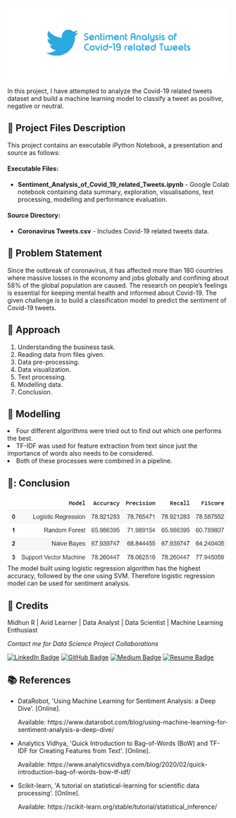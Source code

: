 <p align="center"> 
  <img src="Images/banner_twitter.png" alt="Banner">
</p>

In this project, I have attempted to analyze the Covid-19 related tweets dataset and build a machine learning model to classify a tweet as positive, negative or neutral.

## :floppy_disk: Project Files Description</h2>

<p>This project contains an executable iPython Notebook, a presentation and source as follows:</p>
<h4>Executable Files:</h4>
<ul>
  <li><b>Sentiment_Analysis_of_Covid_19_related_Tweets.ipynb</b> - Google Colab notebook containing data summary, exploration, visualisations, text processing, modelling and performance evaluation.</li>
</ul>

<h4>Source Directory:</h4>
<ul>
  <li><b>Coronavirus Tweets.csv</b> - Includes Covid-19 related tweets data.</li>
</ul>

## :book: Problem Statement

Since the outbreak of coronavirus, it has affected more than 180 countries where massive losses in the economy and jobs globally and confining about 58% of the global population are caused. The research on people’s feelings is essential for keeping mental health and informed about Covid-19.
The given challenge is to build a classification model to predict the sentiment of Covid-19 tweets.

## :book: Approach

1.	Understanding the business task.
2.	Reading data from files given.
3.	Data pre-processing.
4.	Data visualization.
5.	Text processing.
6.	Modelling data.
7.	Conclusion.

## :book: Modelling

<li>Four different algorithms were tried out to find out which one performs the best.</li> 
<li>TF-IDF was used for feature extraction from text since just the importance of words also needs to be considered.</li> 
<li>Both of these processes were combined in a pipeline.</li>

## 📘: Conclusion

<img src="Images/result_twitter.png" alt="Result">
The model built using logistic regression algorithm has the highest accuracy, followed by the one using SVM.
Therefore logistic regression model can be used for sentiment analysis.

## :scroll: Credits

Midhun R | Avid Learner | Data Analyst | Data Scientist | Machine Learning Enthusiast
<p> <i> Contact me for Data Science Project Collaborations</i></p>


[![LinkedIn Badge](https://img.shields.io/badge/LinkedIn-0077B5?style=for-the-badge&logo=linkedin&logoColor=white)](https://www.linkedin.com/in/connectmidhunr/)
[![GitHub Badge](https://img.shields.io/badge/GitHub-100000?style=for-the-badge&logo=github&logoColor=white)](https://github.com/connect-midhunr/)
[![Medium Badge](https://img.shields.io/badge/Medium-1DA1F2?style=for-the-badge&logo=medium&logoColor=white)](https://medium.com/@connect.midhunr/)
[![Resume Badge](https://img.shields.io/badge/resume-0077B5?style=for-the-badge&logo=resume&logoColor=white)](https://drive.google.com/file/d/1Bho0SK8U3PMCK5UEyVEYnrNM9IYUUzcV/view?usp=sharing)

## :books: References
<ul>
  <li><p>DataRobot, 'Using Machine Learning for Sentiment Analysis: a Deep Dive'. [Online].</p>
      <p>Available: https://www.datarobot.com/blog/using-machine-learning-for-sentiment-analysis-a-deep-dive/</p>
  </li>
  <li><p>Analytics Vidhya, 'Quick Introduction to Bag-of-Words (BoW) and TF-IDF for Creating Features from Text'. [Online].</p>
      <p>Available: https://www.analyticsvidhya.com/blog/2020/02/quick-introduction-bag-of-words-bow-tf-idf/</p>
  </li>
  <li><p>Scikit-learn, 'A tutorial on statistical-learning for scientific data processing'. [Online].</p>
      <p>Available: https://scikit-learn.org/stable/tutorial/statistical_inference/</p>
  </li>
</ul>
